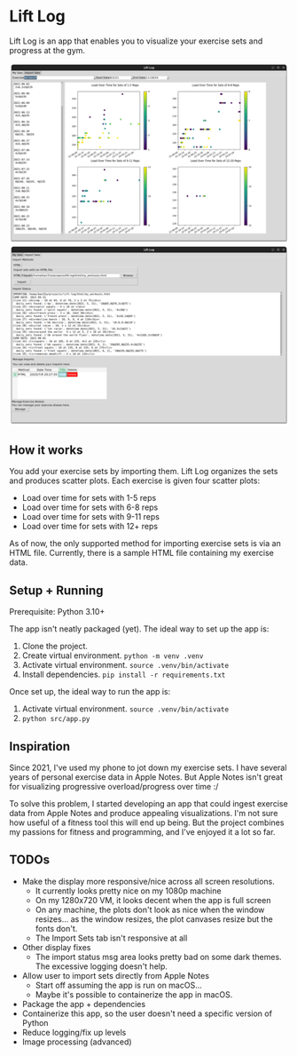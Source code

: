 # Lift Log

Lift Log is an app that enables you to visualize your exercise sets and 
progress at the gym.

![screenshot_my_sets](./images/screenshot_my_sets.png)
![screenshot_import_sets](./images/screenshot_import_sets.png)

## How it works

You add your exercise sets by importing them. Lift Log organizes 
the sets and produces scatter plots. Each exercise is given four scatter plots:
- Load over time for sets with 1-5 reps
- Load over time for sets with 6-8 reps
- Load over time for sets with 9-11 reps
- Load over time for sets with 12+ reps

As of now, the only supported method for importing exercise sets is via 
an HTML file. Currently, there is a sample HTML file containing my exercise data.

## Setup + Running

Prerequisite: Python 3.10+

The app isn't neatly packaged (yet). The ideal way to set up the app is:
1. Clone the project.
2. Create virtual environment. `python -m venv .venv`
3. Activate virtual environment. `source .venv/bin/activate`
4. Install dependencies. `pip install -r requirements.txt`

Once set up, the ideal way to run the app is:
1. Activate virtual environment. `source .venv/bin/activate`
2. `python src/app.py`

## Inspiration

Since 2021, I've used my phone to jot down my exercise sets. I have several 
years of personal exercise data in Apple Notes. But Apple Notes isn't great for
visualizing progressive overload/progress over time :/

To solve this problem, I started developing an app that could ingest 
exercise data from Apple Notes and produce appealing visualizations. I'm not 
sure how useful of a fitness tool this will end up being. But the project 
combines my passions for fitness and programming, and I've enjoyed it a lot
so far. 

## TODOs
- Make the display more responsive/nice across all screen resolutions.
  - It currently looks pretty nice on my 1080p machine
  - On my 1280x720 VM, it looks decent when the app is full screen
  - On any machine, the plots don't look as nice when the window resizes...
    as the window resizes, the plot canvases resize but the fonts don't.
  - The Import Sets tab isn't responsive at all
- Other display fixes
  - The import status msg area looks pretty bad on some dark themes. The excessive
    logging doesn't help.
- Allow user to import sets directly from Apple Notes
  - Start off assuming the app is run on macOS... 
  - Maybe it's possible to containerize the app in macOS.
- Package the app + dependencies
- Containerize this app, so the user doesn't need a specific version of Python
- Reduce logging/fix up levels
- Image processing (advanced)